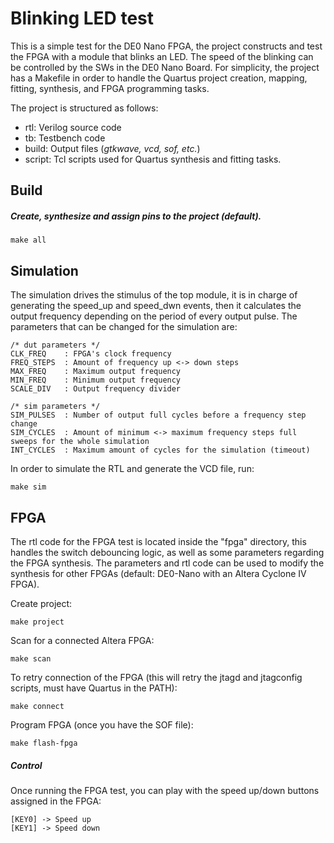 # Blinking LED test
This is a simple test for the DE0 Nano FPGA, the project constructs and test the FPGA with a module that blinks an LED. The speed of the blinking can be controlled by the SWs in the DE0 Nano Board. For simplicity, the project has a Makefile in order to handle the Quartus project creation, mapping, fitting, synthesis, and FPGA programming tasks.

The project is structured as follows:

- rtl: Verilog source code
- tb: Testbench code
- build: Output files (*gtkwave, vcd, sof, etc.*)
- script: Tcl scripts used for Quartus synthesis and fitting tasks.

## Build
##### Create, synthesize and assign pins to the project (*default*).
```
make all
```

## Simulation
The simulation drives the stimulus of the top module, it is in charge of generating the speed_up and speed_dwn events, then it calculates the output frequency depending on the period of every output pulse. The parameters that can be changed for the simulation are:

```
/* dut parameters */
CLK_FREQ    : FPGA's clock frequency
FREQ_STEPS  : Amount of frequency up <-> down steps
MAX_FREQ    : Maximum output frequency
MIN_FREQ    : Minimum output frequency
SCALE_DIV   : Output frequency divider

/* sim parameters */
SIM_PULSES  : Number of output full cycles before a frequency step change
SIM_CYCLES  : Amount of minimum <-> maximum frequency steps full sweeps for the whole simulation
INT_CYCLES  : Maximum amount of cycles for the simulation (timeout)
```

In order to simulate the RTL and generate the VCD file, run:
```
make sim
```

## FPGA
The rtl code for the FPGA test is located inside the "fpga" directory, this handles the switch debouncing logic, as well as some parameters regarding the FPGA synthesis. The parameters and rtl code can be used to modify the synthesis for other FPGAs (default: DE0-Nano with an Altera Cyclone IV FPGA).

Create project:
```
make project
```

Scan for a connected Altera FPGA:
```
make scan
```

To retry connection of the FPGA (this will retry the jtagd and jtagconfig scripts, must have Quartus in the PATH):
```
make connect
```

Program FPGA (once you have the SOF file):
```
make flash-fpga
```

##### Control
Once running the FPGA test, you can play with the speed up/down buttons assigned in the FPGA:
```
[KEY0] -> Speed up
[KEY1] -> Speed down
```
